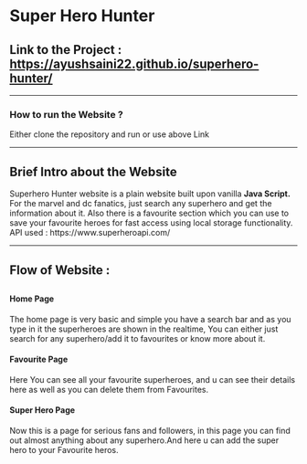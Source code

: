<h1>Super Hero Hunter</h1>
<h2>Link to the Project :
<br>
<a href="https://ayushsaini22.github.io/superhero-hunter/"  target="blank">https://ayushsaini22.github.io/superhero-hunter/</a>
</h2>
<hr>
<h3> How to run the Website ?</h3>
<p>Either clone the repository and run or use above Link</p>
<hr>
<h2> Brief Intro about the Website</h2>
<p>
Superhero Hunter website is a plain website built upon vanilla <b>Java Script.</b><br> For the marvel and dc fanatics, just search any superhero and get the information about it. Also there is a favourite section which you can use to save your favourite heroes for fast access using local storage functionality.<br>
API used : https://www.superheroapi.com/
<br>
</p>
<hr>
<h2> Flow of Website : <h2>
<h4>
Home Page
</h4>
<p>
The home page is very basic and simple you have a search bar and as you type in it the superheroes are shown in the realtime, You can either just search for any superhero/add it to favourites or know more about it.</p>
<h4>
Favourite Page
</h4>
<p>
Here You can see all your favourite superheroes, and u can see their details here as well as you can delete them from Favourites.
</p>
<h4>
Super Hero Page
</h4>
<p>
Now this is a page for serious fans and followers, in this page you can find out almost anything about any superhero.And here u can add the super hero to your Favourite heros.


</p>
